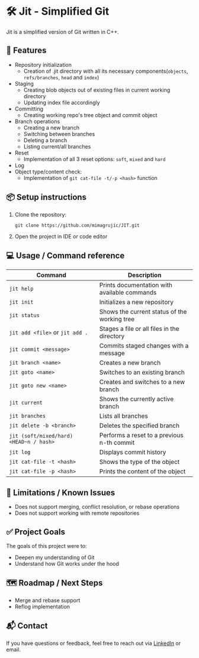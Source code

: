 # 🛠️ Jit - Simplified Git

Jit is a simplified version of Git written in C++. 

## 🚀 Features
  - Repository initialization
      - Creation of .jit directory with all its necessary components(`objects`, `refs/branches`, `head` and `index`)
  - Staging
      - Creating blob objects out of existing files in current working directory
      - Updating index file accordingly
  - Committing
      - Creating working repo's tree object and commit object
  - Branch operations
      - Creating a new branch
      - Switching between branches
      - Deleting a branch
      - Listing current/all branches
  - Reset
      - Implementation of all 3 reset options: `soft`, `mixed` and `hard`
  - Log
  - Object type/content check:
      - Implementation of `git cat-file -t/-p <hash>` function
## 📦 Setup instructions
   1. Clone the repository:
      ```
      git clone https://github.com/mimagrujic/JIT.git
      ```
   2. Open the project in IDE or code editor
## 💻 Usage / Command reference
| Command                                      | Description                                      |
|----------------------------------------------|--------------------------------------------------|
| `jit help`                                   | Prints documentation with available commands    |
| `jit init`                                   | Initializes a new repository                    |
| `jit status`                                 | Shows the current status of the working tree    |
| `jit add <file>` or `jit add .`              | Stages a file or all files in the directory     |
| `jit commit <message>`                       | Commits staged changes with a message           |
| `jit branch <name>`                          | Creates a new branch                            |
| `jit goto <name>`                            | Switches to an existing branch                  |
| `jit goto new <name>`                        | Creates and switches to a new branch            |
| `jit current`                                | Shows the currently active branch               |
| `jit branches`                               | Lists all branches                              |
| `jit delete -b <branch>`                     | Deletes the specified branch                    |
| `jit (soft/mixed/hard) <HEAD~n / hash>`      | Performs a reset to a previous n-th commit      |
| `jit log`                                    | Displays commit history                         |
| `jit cat-file -t <hash>`                     | Shows the type of the object                    |
| `jit cat-file -p <hash>`                     | Prints the content of the object                |

## 🚧 Limitations / Known Issues
- Does not support merging, conflict resolution, or rebase operations
- Does not support working with remote repositories
## ✅ Project Goals
The goals of this project were to:
  - Deepen my understanding of Git
  - Understand how Git works under the hood
## 🗺️ Roadmap / Next Steps 
  - Merge and rebase support
  - Reflog implementation
## 📬 Contact
If you have questions or feedback, feel free to reach out via [LinkedIn](https://www.linkedin.com/in/mima-grujic/) or email.
    
